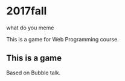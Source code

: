 # 2017fall
what do you meme

This is a game for Web Programming course.

## This is a game
Based on Bubble talk.
